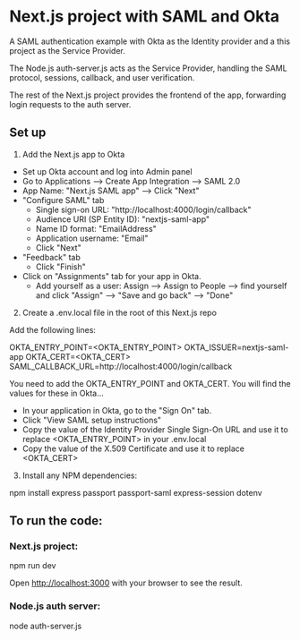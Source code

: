# Next.js project with SAML and Okta

A SAML authentication example with Okta as the Identity provider and a this project as the Service Provider.

The Node.js auth-server.js acts as the Service Provider, handling the SAML protocol, sessions, callback, and user verification.

The rest of the Next.js project provides the frontend of the app, forwarding login requests to the auth server.

## Set up

1. Add the Next.js app to Okta

- Set up Okta account and log into Admin panel
- Go to Applications --> Create App Integration --> SAML 2.0
- App Name: "Next.js SAML app" --> Click "Next"
- "Configure SAML" tab
  - Single sign-on URL: "http://localhost:4000/login/callback"
  - Audience URI (SP Entity ID): "nextjs-saml-app"
  - Name ID format: "EmailAddress"
  - Application username: "Email"
  - Click "Next"
- "Feedback" tab
  - Click "Finish"
- Click on "Assignments" tab for your app in Okta.
  - Add yourself as a user: Assign --> Assign to People --> find yourself and click "Assign" --> "Save and go back" --> "Done"

2. Create a .env.local file in the root of this Next.js repo

Add the following lines:

OKTA_ENTRY_POINT=<OKTA_ENTRY_POINT>
OKTA_ISSUER=nextjs-saml-app
OKTA_CERT=<OKTA_CERT>
SAML_CALLBACK_URL=http://localhost:4000/login/callback

You need to add the OKTA_ENTRY_POINT and OKTA_CERT. You will find the values for these in Okta...

- In your application in Okta, go to the "Sign On" tab.
- Click "View SAML setup instructions"
- Copy the value of the Identity Provider Single Sign-On URL and use it to replace <OKTA_ENTRY_POINT> in your .env.local
- Copy the value of the X.509 Certificate and use it to replace <OKTA_CERT>

3. Install any NPM dependencies:

npm install express passport passport-saml express-session dotenv

## To run the code:

### Next.js project:

npm run dev

Open [http://localhost:3000](http://localhost:3000) with your browser to see the result.

### Node.js auth server:

node auth-server.js
